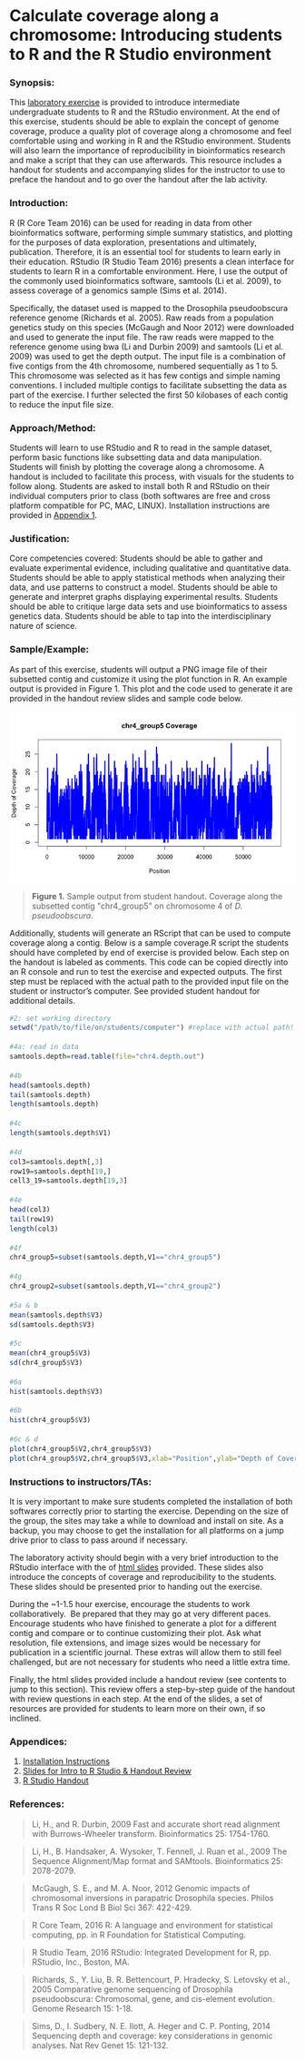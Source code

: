 # Calculate coverage along a chromosome:  Introducing students to R and the R Studio environment

### Synopsis:
This [laboratory exercise](https://github.com/StevisonLab/Intro-to-R-and-the-RStudio-Environment/blob/master/Appendix%203.%20Working%20in%20R%20Studio%20Handout.pdf) is provided to introduce intermediate undergraduate students to R and the RStudio environment. At the end of this exercise, students should be able to explain the concept of genome coverage, produce a quality plot of coverage along a chromosome and feel comfortable using and working in R and the RStudio environment. Students will also learn the importance of reproducibility in bioinformatics research and make a script that they can use afterwards. This resource includes a handout for students and accompanying slides for the instructor to use to preface the handout and to go over the handout after the lab activity.

### Introduction: 
R (R Core Team 2016) can be used for reading in data from other bioinformatics software, performing simple summary statistics, and plotting for the purposes of data exploration, presentations and ultimately, publication. Therefore, it is an essential tool for students to learn early in their education. RStudio (R Studio Team 2016) presents a clean interface for students to learn R in a comfortable environment. Here, I use the output of the commonly used bioinformatics software, samtools (Li et al. 2009), to assess coverage of a genomics sample (Sims et al. 2014). 

Specifically, the dataset used is mapped to the Drosophila pseudoobscura reference genome (Richards et al. 2005). Raw reads from a population genetics study on this species (McGaugh and Noor 2012) were downloaded and used to generate the input file. The raw reads were mapped to the reference genome using bwa (Li and Durbin 2009) and samtools (Li et al. 2009) was used to get the depth output. The input file is a combination of five contigs from the 4th chromosome, numbered sequentially as 1 to 5. This chromosome was selected as it has few contigs and simple naming conventions. I included multiple contigs to facilitate subsetting the data as part of the exercise. I further selected the first 50 kilobases of each contig to reduce the input file size. 

### Approach/Method: 

Students will learn to use RStudio and R to read in the sample dataset, perform basic functions like subsetting data and data manipulation. Students will finish by plotting the coverage along a chromosome. A handout is included to facilitate this process, with visuals for the students to follow along. Students are asked to install both R and RStudio on their individual computers prior to class (both softwares are free and cross platform compatible for PC, MAC, LINUX). Installation instructions are provided in [Appendix 1](https://github.com/StevisonLab/Intro-to-R-and-the-RStudio-Environment/blob/master/Appendix%201.%20Install%20R%20and%20RStudio%20Instruction.docx).

### Justification: 

Core competencies covered: Students should be able to gather and evaluate experimental evidence, including qualitative and quantitative data. Students should be able to apply statistical methods when analyzing their data, and use patterns to construct a model. Students should be able to generate and interpret graphs displaying experimental results. Students should be able to critique large data sets and use bioinformatics to assess genetics data. Students should be able to tap into the interdisciplinary nature of science.

### Sample/Example: 

As part of this exercise, students will output a PNG image file of their subsetted contig and customize it using the plot function in R. An example output is provided in Figure 1. This plot and the code used to generate it are provided in the handout review slides and sample code below. 

![](https://github.com/StevisonLab/Intro-to-R-and-the-RStudio-Environment/blob/master/Rplot.png)
>**Figure 1.** Sample output from student handout. Coverage along the subsetted contig "chr4_group5" on chromosome 4 of *D. pseudoobscura*.

Additionally, students will generate an RScript that can be used to compute coverage along a contig. Below is a sample coverage.R script the students should have completed by end of exercise is provided below. Each step on the handout is labeled as comments. This code can be copied directly into an R console and run to test the exercise and expected outputs. The first step must be replaced with the actual path to the provided input file on the student or instructor’s computer. See provided student handout for additional details.

```R
#2: set working directory
setwd("/path/to/file/on/students/computer") #replace with actual path!

#4a: read in data
samtools.depth=read.table(file="chr4.depth.out")

#4b
head(samtools.depth)
tail(samtools.depth)
length(samtools.depth)

#4c
length(samtools.depth$V1)

#4d
col3=samtools.depth[,3]
row19=samtools.depth[19,]
cell3_19=samtools.depth[19,3]

#4e
head(col3)
tail(row19)
length(col3)

#4f
chr4_group5=subset(samtools.depth,V1=="chr4_group5")

#4g
chr4_group2=subset(samtools.depth,V1=="chr4_group2")

#5a & b
mean(samtools.depth$V3)
sd(samtools.depth$V3)

#5c
mean(chr4_group5$V3)
sd(chr4_group5$V3)

#6a
hist(samtools.depth$V3)

#6b
hist(chr4_group5$V3)

#6c & d
plot(chr4_group5$V2,chr4_group5$V3)
plot(chr4_group5$V2,chr4_group5$V3,xlab="Position",ylab="Depth of Coverage",main="chr4_group5 Coverage",type="l",lwd=3,col="blue") #see Figure 1 plot
```

### Instructions to instructors/TAs:

It is very important to make sure students completed the installation of both softwares correctly prior to starting the exercise. Depending on the size of the group, the sites may take a while to download and install on site. As a backup, you may choose to get the installation for all platforms on a jump drive prior to class to pass around if necessary. 

The laboratory activity should begin with a very brief introduction to the RStudio interface with the of [html slides](https://github.com/StevisonLab/Intro-to-R-and-the-RStudio-Environment/blob/master/Appendix_2_Instructor_Slides.html) provided. These slides also introduce the concepts of coverage and reproducibility to the students. These slides should be presented prior to handing out the exercise.

During the ~1-1.5 hour exercise, encourage the students to work collaboratively.  Be prepared that they may go at very different paces. Encourage students who have finished to generate a plot for a different contig and compare or to continue customizing their plot. Ask what resolution, file extensions, and image sizes would be necessary for publication in a scientific journal. These extras will allow them to still feel challenged, but are not necessary for students who need a little extra time.

Finally, the html slides provided include a handout review (see contents to jump to this section). This review offers a step-by-step guide of the handout with review questions in each step. At the end of the slides, a set of resources are provided for students to learn more on their own, if so inclined.

### Appendices:

1.	[Installation Instructions](https://github.com/StevisonLab/Intro-to-R-and-the-RStudio-Environment/blob/master/Appendix%201.%20Install%20R%20and%20RStudio%20Instruction.docx)
2.	[Slides for Intro to R Studio & Handout Review](https://github.com/StevisonLab/Intro-to-R-and-the-RStudio-Environment/blob/master/Appendix_2_Instructor_Slides.html)
3.	[R Studio Handout](https://github.com/StevisonLab/Intro-to-R-and-the-RStudio-Environment/blob/master/Appendix%203.%20Working%20in%20R%20Studio%20Handout.pdf)

### References:

>Li, H., and R. Durbin, 2009 Fast and accurate short read alignment with Burrows-Wheeler transform. Bioinformatics 25: 1754-1760.

>Li, H., B. Handsaker, A. Wysoker, T. Fennell, J. Ruan et al., 2009 The Sequence Alignment/Map format and SAMtools. Bioinformatics 25: 2078-2079.

>McGaugh, S. E., and M. A. Noor, 2012 Genomic impacts of chromosomal inversions in parapatric Drosophila species. Philos Trans R Soc Lond B Biol Sci 367: 422-429.

>R Core Team, 2016 R: A language and environment for statistical computing, pp.  in R Foundation for Statistical Computing.

>R Studio Team, 2016 RStudio: Integrated Development for R, pp. RStudio, Inc., Boston, MA.

>Richards, S., Y. Liu, B. R. Bettencourt, P. Hradecky, S. Letovsky et al., 2005 Comparative genome sequencing of Drosophila pseudoobscura: Chromosomal, gene, and cis-element evolution. Genome Research 15: 1-18.

>Sims, D., I. Sudbery, N. E. Ilott, A. Heger and C. P. Ponting, 2014 Sequencing depth and coverage: key considerations in genomic analyses. Nat Rev Genet 15: 121-132.
